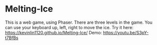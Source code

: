 # Melting-Ice
This is a web game, using Phaser. There are three levels in the game. You can use your keyboard up, left, right to move the ice.
Try it here:  https://kevinlin1120.github.io/Melting-Ice/
Demo: https://youtu.be/S3pY-t7BfBs
